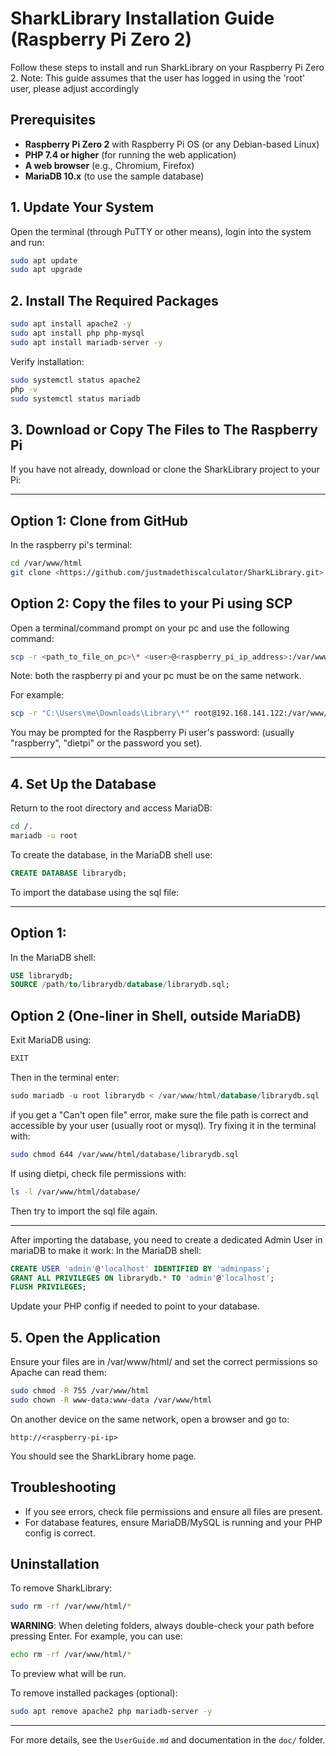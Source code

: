 # SharkLibrary Installation Guide (Raspberry Pi Zero 2)

Follow these steps to install and run SharkLibrary on your Raspberry Pi Zero 2.
Note: This guide assumes that the user has logged in using the 'root' user, please adjust accordingly

## Prerequisites

- **Raspberry Pi Zero 2** with Raspberry Pi OS (or any Debian-based Linux)
- **PHP 7.4 or higher** (for running the web application)
- **A web browser** (e.g., Chromium, Firefox)
- **MariaDB 10.x** (to use the sample database)

## 1. Update Your System

Open the terminal (through PuTTY or other means), login into the system and run:
```sh
sudo apt update
sudo apt upgrade
```

## 2. Install The Required Packages

```sh
sudo apt install apache2 -y
sudo apt install php php-mysql
sudo apt install mariadb-server -y
```

Verify installation:
```sh
sudo systemctl status apache2
php -v
sudo systemctl status mariadb
```

## 3. Download or Copy The Files to The Raspberry Pi

If you have not already, download or clone the SharkLibrary project to your Pi:

-------------------------------------------------------------------------------------------------------------------------------
## Option 1: Clone from GitHub
In the raspberry pi's terminal: 
```sh
cd /var/www/html
git clone <https://github.com/justmadethiscalculator/SharkLibrary.git>
```

## Option 2: Copy the files to your Pi using SCP
Open a terminal/command prompt on your pc and use the following command:
```sh
scp -r <path_to_file_on_pc>\* <user>@<raspberry_pi_ip_address>:/var/www/html/.
```
Note: both the raspberry pi and your pc must be on the same network.

For example:
```sh
scp -r "C:\Users\me\Downloads\Library\*" root@192.168.141.122:/var/www/html/
```
You may be prompted for the Raspberry Pi user's password: (usually "raspberry", "dietpi" or the password you set). 

-------------------------------------------------------------------------------------------------------------------------------

## 4. Set Up the Database
Return to the root directory and access MariaDB:
```sh
cd /.
mariadb -u root
```

To create the database, in the MariaDB shell use:
```sql
CREATE DATABASE librarydb;
```

To import the database using the sql file:

-------------------------------------------------------------------------------------------------------------------------------
## Option 1: 
In the MariaDB shell:
```sql
USE librarydb;
SOURCE /path/to/librarydb/database/librarydb.sql;
```

## Option 2 (One-liner in Shell, outside MariaDB)
Exit MariaDB using:
```sql
EXIT
```

Then in the terminal enter:
```sql
sudo mariadb -u root librarydb < /var/www/html/database/librarydb.sql
```

  if you get a "Can't open file" error, make sure the file path is correct and accessible by your user (usually root or mysql).
  Try fixing it in the terminal with:
  ```sh
  sudo chmod 644 /var/www/html/database/librarydb.sql
  ```
  If using dietpi, check file permissions with:
  ```sh
  ls -l /var/www/html/database/
  ```
  Then try to import the sql file again.
  
-------------------------------------------------------------------------------------------------------------------------------

After importing the database, you need to create a dedicated Admin User in mariaDB to make it work:
In the MariaDB shell:
```sql
CREATE USER 'admin'@'localhost' IDENTIFIED BY 'adminpass';
GRANT ALL PRIVILEGES ON librarydb.* TO 'admin'@'localhost';
FLUSH PRIVILEGES;
```

Update your PHP config if needed to point to your database.

## 5. Open the Application

Ensure your files are in /var/www/html/ and set the correct permissions so Apache can read them:
```sh
sudo chmod -R 755 /var/www/html
sudo chown -R www-data:www-data /var/www/html
```

On another device on the same network, open a browser and go to:
```
http://<raspberry-pi-ip>
```

You should see the SharkLibrary home page.

## Troubleshooting

- If you see errors, check file permissions and ensure all files are present.
- For database features, ensure MariaDB/MySQL is running and your PHP config is correct.

## Uninstallation
To remove SharkLibrary:
``` sh
sudo rm -rf /var/www/html/*
```
**WARNING**: When deleting folders, always double-check your path before pressing Enter.
For example, you can use:
``` sh
echo rm -rf /var/www/html/*
```
To preview what will be run.

To remove installed packages (optional):
``` sh
sudo apt remove apache2 php mariadb-server -y
```
-------------------------------------------------------------------------------------------------------------------------------

For more details, see the `UserGuide.md` and documentation in the `doc/` folder.
